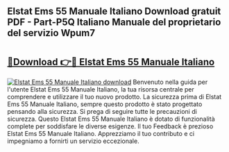 ## Elstat Ems 55 Manuale Italiano Download gratuit PDF - Part-P5Q Italiano Manuale del proprietario del servizio Wpum7

# <h2><a href="http://dfbmlu.blite.top/?on=Elstat+Ems+55+Manuale+Italiano">🔗Download 👉🔴 Elstat Ems 55 Manuale Italiano</a></h2>

[![Elstat Ems 55 Manuale Italiano download](https://i.imgur.com/lujVjoI.png)](http://dfbmlu.blite.top/?on=Elstat+Ems+55+Manuale+Italiano)
Benvenuto nella guida per l'utente Elstat Ems 55 Manuale Italiano, la tua risorsa centrale per comprendere e utilizzare il tuo nuovo prodotto. La sicurezza prima di Elstat Ems 55 Manuale Italiano, sempre questo prodotto è stato progettato pensando alla sicurezza. Si prega di seguire tutte le precauzioni di sicurezza. Questo Elstat Ems 55 Manuale Italiano è dotato di funzionalità complete per soddisfare le diverse esigenze. Il tuo Feedback è prezioso Elstat Ems 55 Manuale Italiano. Apprezziamo il tuo contributo e ci impegniamo a fornirti un servizio eccezionale.
